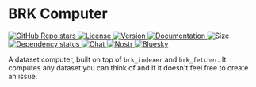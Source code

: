 # BRK Computer

<p align="left">
  <a href="https://github.com/bitcoinresearchkit/brk">
    <img alt="GitHub Repo stars" src="https://img.shields.io/github/stars/bitcoinresearchkit/brk?style=social">
  </a>
  <a href="https://github.com/bitcoinresearchkit/brk/blob/main/LICENSE.md">
    <img src="https://img.shields.io/crates/l/brk" alt="License" />
  </a>
  <a href="https://crates.io/crates/brk_computer">
    <img src="https://img.shields.io/crates/v/brk_computer" alt="Version" />
  </a>
  <a href="https://docs.rs/brk_computer">
    <img src="https://img.shields.io/docsrs/brk_computer" alt="Documentation" />
  </a>
  <img src="https://img.shields.io/crates/size/brk_computer" alt="Size" />
  <a href="https://deps.rs/crate/brk_computer">
    <img src="https://deps.rs/crate/brk_computer/latest/status.svg" alt="Dependency status">
  </a>
  <a href="https://discord.gg/Cvrwpv3zEG">
    <img src="https://img.shields.io/discord/1350431684562124850" alt="Chat" />
  </a>
  <a href="https://primal.net/p/nprofile1qqsfw5dacngjlahye34krvgz7u0yghhjgk7gxzl5ptm9v6n2y3sn03sqxu2e6">
    <img src="https://img.shields.io/badge/nostr-purple?link=https%3A%2F%2Fprimal.net%2Fp%2Fnprofile1qqsfw5dacngjlahye34krvgz7u0yghhjgk7gxzl5ptm9v6n2y3sn03sqxu2e6" alt="Nostr" />
  </a>
  <a href="https://bsky.app/profile/bitcoinresearchkit.org">
    <img src="https://img.shields.io/badge/bluesky-blue?link=https%3A%2F%2Fbsky.app%2Fprofile%2Fbitcoinresearchkit.org" alt="Bluesky" />
  </a>
</p>

A dataset computer, built on top of `brk_indexer` and `brk_fetcher`. It computes any dataset you can think of and if it doesn't feel free to create an issue.
